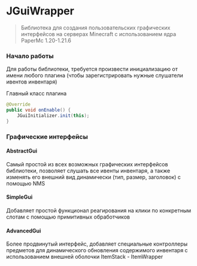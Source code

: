 # JGuiWrapper
> Библиотека для создания пользовательских графических интерфейсов на серверах Minecraft с использованием ядра PaperMc 1.20-1.21.6

### Начало работы
Для работы библиотеки, требуется произвести инициализацию от имени любого плагина (чтобы зарегистрировать нужные слушатели ивентов инвентаря)

Главный класс плагина
```java
@Override
public void onEnable() {
    JGuiInitializer.init(this);
}
```

### Графические интерфейсы

#### AbstractGui
Самый простой из всех возможных графических интерфейсов библиотеки, позволяет слушать все ивенты инвентаря, а также изменять его внешний вид динамически (тип, размер, заголовок) с помощью NMS

#### SimpleGui
Добавляет простой функционал реагирования на клики по конкретным слотам с помощью примитивных обработчиков

#### AdvancedGui
Более продвинутый интерфейс, добавляет специальные контроллеры предметов для динамического обновления содержимого инвентаря с использованием внешней оболочки ItemStack - ItemWrapper

